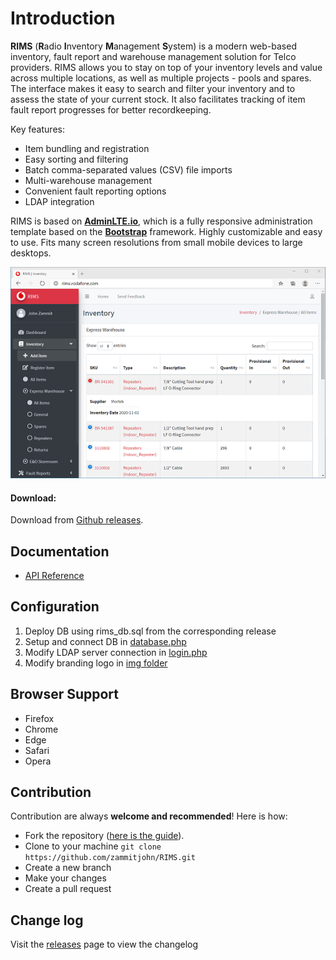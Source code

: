 Introduction
============

**RIMS** (**R**adio **I**nventory **M**anagement **S**ystem) is a modern web-based inventory, fault report and warehouse management solution for Telco providers. RIMS allows you to stay on top of your inventory levels and value across multiple locations, as well as multiple projects - pools and spares. The interface makes it easy to search and filter your inventory and to assess the state of your current stock. It also facilitates tracking of item fault report progresses for better recordkeeping.

Key features:
- Item bundling and registration
- Easy sorting and filtering
- Batch comma-separated values (CSV) file imports
- Multi-warehouse management
- Convenient fault reporting options
- LDAP integration

RIMS is based on **[AdminLTE.io](https://adminlte.io)**, which is a fully responsive administration template based on the **[Bootstrap](https://getbootstrap.com)** framework.
Highly customizable and easy to use. Fits many screen resolutions from small mobile devices to large desktops.

![RIMS](dist/img/RIMS.PNG)

#### Download:

Download from [Github releases](https://github.com/zammitjohn/RIMS/releases).

Documentation
-------------
- [API Reference](docs/api.md)

Configuration
---------------
1. Deploy DB using rims_db.sql from the corresponding release
2. Setup and connect DB in [database.php](api/config/database.php)
3. Modify LDAP server connection in [login.php](api/users/login.php)
4. Modify branding logo in [img folder](dist/img)     

Browser Support
---------------
- Firefox
- Chrome
- Edge
- Safari
- Opera

Contribution
------------
Contribution are always **welcome and recommended**! Here is how:

- Fork the repository ([here is the guide](https://help.github.com/articles/fork-a-repo/)).
- Clone to your machine ```git clone https://github.com/zammitjohn/RIMS.git```
- Create a new branch
- Make your changes
- Create a pull request

Change log
----------
Visit the [releases](https://github.com/zammitjohn/RIMS/releases) page to view the changelog